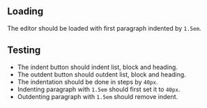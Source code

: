 ## Loading

The editor should be loaded with first paragraph indented by `1.5em`.

## Testing

- The indent button should indent list, block and heading.
- The outdent button should outdent list, block and heading.
- The indentation should be done in steps by `40px`.
- Indenting paragraph with `1.5em` should first set it to `40px`.
- Outdenting paragraph with `1.5em` should remove indent.
